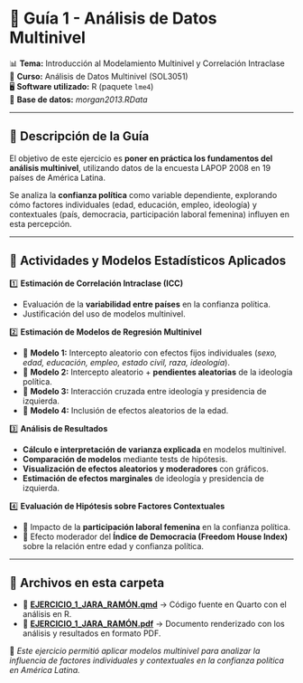 # 📂 Guía 1 - Análisis de Datos Multinivel  

📊 **Tema:** Introducción al Modelamiento Multinivel y Correlación Intraclase  
📅 **Curso:** Análisis de Datos Multinivel (SOL3051)  
🖥 **Software utilizado:** R (paquete `lme4`)  
📂 **Base de datos:** *morgan2013.RData*  

---

## 📖 **Descripción de la Guía**  
El objetivo de este ejercicio es **poner en práctica los fundamentos del análisis multinivel**, utilizando datos de la encuesta LAPOP 2008 en 19 países de América Latina.  

Se analiza la **confianza política** como variable dependiente, explorando cómo factores individuales (edad, educación, empleo, ideología) y contextuales (país, democracia, participación laboral femenina) influyen en esta percepción.  

---

## 🎯 **Actividades y Modelos Estadísticos Aplicados**  

1️⃣ **Estimación de Correlación Intraclase (ICC)**  
   - Evaluación de la **variabilidad entre países** en la confianza política.  
   - Justificación del uso de modelos multinivel.  

2️⃣ **Estimación de Modelos de Regresión Multinivel**  
   - 📌 **Modelo 1:** Intercepto aleatorio con efectos fijos individuales (*sexo, edad, educación, empleo, estado civil, raza, ideología*).  
   - 📌 **Modelo 2:** Intercepto aleatorio + **pendientes aleatorias** de la ideología política.  
   - 📌 **Modelo 3:** Interacción cruzada entre ideología y presidencia de izquierda.  
   - 📌 **Modelo 4:** Inclusión de efectos aleatorios de la edad.  

3️⃣ **Análisis de Resultados**  
   - **Cálculo e interpretación de varianza explicada** en modelos multinivel.  
   - **Comparación de modelos** mediante tests de hipótesis.  
   - **Visualización de efectos aleatorios y moderadores** con gráficos.  
   - **Estimación de efectos marginales** de ideología y presidencia de izquierda.  

4️⃣ **Evaluación de Hipótesis sobre Factores Contextuales**  
   - 📌 Impacto de la **participación laboral femenina** en la confianza política.  
   - 📌 Efecto moderador del **Índice de Democracia (Freedom House Index)** sobre la relación entre edad y confianza política.  

---

## 📂 **Archivos en esta carpeta**
- 📄 [**EJERCICIO_1_JARA_RAMÓN.qmd**](EJERCICIO_1_JARA_RAMÓN.qmd) → Código fuente en Quarto con el análisis en R.  
- 📜 [**EJERCICIO_1_JARA_RAMÓN.pdf**](EJERCICIO_1_JARA_RAMÓN.pdf) → Documento renderizado con los análisis y resultados en formato PDF.  


📌 *Este ejercicio permitió aplicar modelos multinivel para analizar la influencia de factores individuales y contextuales en la confianza política en América Latina.*  
